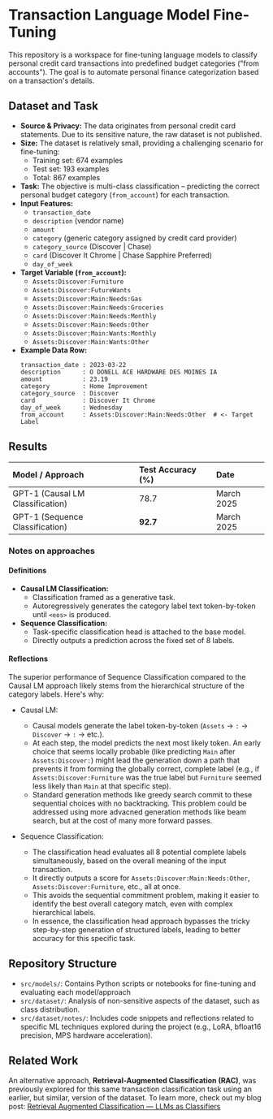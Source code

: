# Transaction Language Model Fine-Tuning

This repository is a workspace for fine-tuning language models to classify personal credit card transactions into predefined budget categories ("from accounts"). The goal is to automate personal finance categorization based on a transaction's details.

## Dataset and Task

- __Source & Privacy:__ The data originates from personal credit card statements. Due to its sensitive nature, the raw dataset is not published.
- __Size:__ The dataset is relatively small, providing a challenging scenario for fine-tuning:
    - Training set: 674 examples
    - Test set: 193 examples
    - Total: 867 examples
- __Task:__ The objective is multi-class classification – predicting the correct personal budget category (`from_account`) for each transaction.
- __Input Features:__
    - `transaction_date`
    - `description` (vendor name)
    - `amount`
    - `category` (generic category assigned by credit card provider)
    - `category_source` (Discover | Chase)
    - `card` (Discover It Chrome | Chase Sapphire Preferred)
    - `day_of_week`
- __Target Variable (`from_account`):__
    - `Assets:Discover:Furniture`
    - `Assets:Discover:FutureWants`
    - `Assets:Discover:Main:Needs:Gas`
    - `Assets:Discover:Main:Needs:Groceries`
    - `Assets:Discover:Main:Needs:Monthly`
    - `Assets:Discover:Main:Needs:Other`
    - `Assets:Discover:Main:Wants:Monthly`
    - `Assets:Discover:Main:Wants:Other`
- __Example Data Row:__
    ```
    transaction_date : 2023-03-22
    description      : O DONELL ACE HARDWARE DES MOINES IA
    amount           : 23.19
    category         : Home Improvement
    category_source  : Discover
    card             : Discover It Chrome
    day_of_week      : Wednesday
    from_account     : Assets:Discover:Main:Needs:Other  # <- Target Label
    ```

## Results

| Model / Approach                    | Test Accuracy (%) | Date       |
| :---------------------------------- | :---------------- | :--------- |
| GPT-1 (Causal LM Classification)    | 78.7              | March 2025 |
| GPT-1 (Sequence Classification)     | __92.7__          | March 2025 |

### Notes on approaches

#### Definitions

- __Causal LM Classification:__
    - Classification framed as a generative task.
    - Autoregressively generates the category label text token-by-token until `<eos>` is produced.
- __Sequence Classification:__
    - Task-specific classification head is attached to the base model.
    - Directly outputs a prediction across the fixed set of 8 labels.

#### Reflections

The superior performance of Sequence Classification compared to the Causal LM approach likely stems from the hierarchical structure of the category labels. Here's why:

- Causal LM:
    - Causal models generate the label token-by-token (`Assets` -> `:` -> `Discover` -> `:` -> etc.).
    - At each step, the model predicts the next most likely token. An early choice that seems locally probable (like predicting `Main` after `Assets:Discover:`) might lead the generation down a path that prevents it from forming the globally correct, complete label (e.g., if `Assets:Discover:Furniture` was the true label but `Furniture` seemed less likely than `Main` at that specific step).
    - Standard generation methods like greedy search commit to these sequential choices with no backtracking. This problem could be addressed using more advacned generation methods like beam search, but at the cost of many more forward passes.

- Sequence Classification:
    - The classification head evaluates all 8 potential complete labels simultaneously, based on the overall meaning of the input transaction.
    - It directly outputs a score for `Assets:Discover:Main:Needs:Other`, `Assets:Discover:Furniture`, etc., all at once.
    - This avoids the sequential commitment problem, making it easier to identify the best overall category match, even with complex hierarchical labels.
    - In essence, the classification head approach bypasses the tricky step-by-step generation of structured labels, leading to better accuracy for this specific task.

## Repository Structure

- `src/models/`: Contains Python scripts or notebooks for fine-tuning and evaluating each model/approach
- `src/dataset/`: Analysis of non-sensitive aspects of the dataset, such as class distribution.
- `src/dataset/notes/`: Includes code snippets and reflections related to specific ML techniques explored during the project (e.g., LoRA, bfloat16 precision, MPS hardware acceleration).

## Related Work

An alternative approach, __Retrieval-Augmented Classification (RAC)__, was previously explored for this same transaction classification task using an earlier, but similar, version of the dataset. To learn more, check out my blog post: [Retrieval Augmented Classification — LLMs as Classifiers](https://medium.com/the-quantastic-journal/retrieval-augmented-classification-llms-as-classifiers-c28d40391738)
